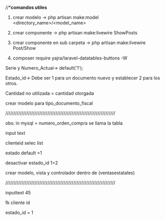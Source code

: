 //*****comandos utiles****

1. crear modelo -> php artisan make:model <directory_name>/<model_name>

2. crear componente -> php artisan make:livewire ShowPosts 

3. crear componente en sub carpeta -> php artisan make:livewire Post/Show

4. composer require yajra/laravel-datatables-buttons -W



Serie y Numero_Actual-> default('1');

Estado_id-> Debe ser 1 para un documento nuevo y establecer 2 para los otros.

Cantidad no utilizada = cantidad otorgada

crear modelo para tipo_documento_fiscal

////////////////////////////////////////////////////////////////////


obs: in mysql = numero_orden_compra se llama la tabla

input text

clienteid selec list

estado default =1 


desactivar estado_id 1=2


crear modelo, vista y controlador dentro de (ventasestatales)

////////////////////////////////////////////////////////////////////




inputtext 45

fk cliente id

estado_id = 1